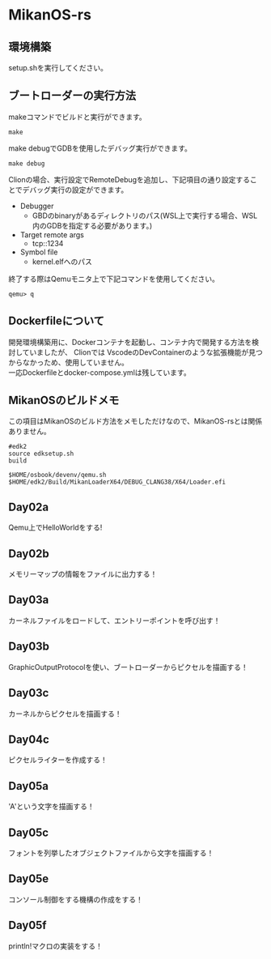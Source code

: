 # MikanOS-rs

## 環境構築

setup.shを実行してください。

## ブートローダーの実行方法

makeコマンドでビルドと実行ができます。
```shell
make
```

make debugでGDBを使用したデバッグ実行ができます。
```shell
make debug
```
Clionの場合、実行設定でRemoteDebugを追加し、下記項目の通り設定することでデバッグ実行の設定ができます。
- Debugger
  - GBDのbinaryがあるディレクトリのパス(WSL上で実行する場合、WSL内のGDBを指定する必要があります。)
- Target remote args
  - tcp::1234
- Symbol file
  - kernel.elfへのパス

終了する際はQemuモニタ上で下記コマンドを使用してください。
```qemu
qemu> q
```

## Dockerfileについて

開発環境構築用に、Dockerコンテナを起動し、コンテナ内で開発する方法を検討していましたが、
Clionでは VscodeのDevContainerのような拡張機能が見つからなかっため、使用していません。  
一応Dockerfileとdocker-compose.ymlは残しています。

## MikanOSのビルドメモ

この項目はMikanOSのビルド方法をメモしただけなので、MikanOS-rsとは関係ありません。

```shell
#edk2
source edksetup.sh
build

$HOME/osbook/devenv/qemu.sh $HOME/edk2/Build/MikanLoaderX64/DEBUG_CLANG38/X64/Loader.efi
```

## Day02a

Qemu上でHelloWorldをする!

## Day02b

メモリーマップの情報をファイルに出力する！

## Day03a

カーネルファイルをロードして、エントリーポイントを呼び出す！

## Day03b

GraphicOutputProtocolを使い、ブートローダーからピクセルを描画する！

## Day03c

カーネルからピクセルを描画する！

## Day04c

ピクセルライターを作成する！

## Day05a

'A'という文字を描画する！

## Day05c

フォントを列挙したオブジェクトファイルから文字を描画する！

## Day05e

コンソール制御をする機構の作成をする！


## Day05f

println!マクロの実装をする！

